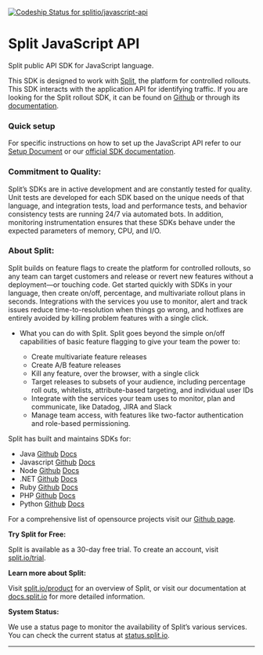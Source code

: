 [ ![Codeship Status for splitio/javascript-api](https://app.codeship.com/projects/caf0e100-2860-0135-d25d-5ece7f76f3e5/status?branch=master)](https://app.codeship.com/projects/223307)

# Split JavaScript API
Split public API SDK for JavaScript language.

This SDK is designed to work with [Split](https://www.split.io), the platform for controlled rollouts. This SDK interacts with the application API for identifying traffic. If you are looking for the Split rollout SDK, it can be found on [Github](https://github.com/splitio/javascript-client) or through its [documentation](http://docs.split.io/docs/java-sdk-guide).

### Quick setup

For specific instructions on how to set up the JavaScript API refer to our [Setup Document](SETUP.md) or our [official SDK documentation](http://docs.split.io/docs/sdk-overview).

### Commitment to Quality:

Split’s SDKs are in active development and are constantly tested for quality. Unit tests are developed for each SDK based on the unique needs of that language, and integration tests, load and performance tests, and behavior consistency tests are running 24/7 via automated bots. In addition, monitoring instrumentation ensures that these SDKs behave under the expected parameters of memory, CPU, and I/O.

### About Split:

Split builds on feature flags to create the platform for controlled rollouts, so any team can target customers and release or revert new features without a deployment—or touching code. Get started quickly with SDKs in your language, then create on/off, percentage, and multivariate rollout plans in seconds. Integrations with the services you use to monitor, alert and track issues reduce time-to-resolution when things go wrong, and hotfixes are entirely avoided by killing problem features with a single click.

 * What you can do with Split. Split goes beyond the simple on/off capabilities of basic feature flagging to give your team the power to:

 	* Create multivariate feature releases
	* Create A/B feature releases
	* Kill any feature, over the browser, with a single click
	* Target releases to subsets of your audience, including percentage roll outs, whitelists,    attribute-based targeting, and individual user IDs 
	* Integrate with the services your team uses to monitor, plan and communicate, like Datadog, JIRA and Slack 
	* Manage team access, with features like two-factor authentication and role-based permissioning.


Split has built and maintains SDKs for:

* Java [Github](https://github.com/splitio/java-api) [Docs](http://docs.split.io/docs/java-sdk-guide)
* Javascript [Github](https://github.com/splitio/javascript-api) [Docs](http://docs.split.io/docs/javascript-sdk-overview)
* Node [Github](https://github.com/splitio/javascript-api) [Docs](http://docs.split.io/docs/nodejs-sdk-overview)
* .NET [Github](https://github.com/splitio/.net-api) [Docs](http://docs.split.io/docs/net-sdk-overview)
* Ruby [Github](https://github.com/splitio/ruby-api) [Docs](http://docs.split.io/docs/ruby-sdk-overview)
* PHP [Github](https://github.com/splitio/php-api) [Docs](http://docs.split.io/docs/php-sdk-overview)
* Python [Github](https://github.com/splitio/python-api) [Docs](http://docs.split.io/docs/python-sdk-overview)

For a comprehensive list of opensource projects visit our [Github page](https://github.com/splitio?utf8=%E2%9C%93&query=%20only%3Apublic%20).

**Try Split for Free:**

Split is available as a 30-day free trial. To create an account, visit [split.io/trial](https://www.split.io/trial).

**Learn more about Split:** 

Visit [split.io/product](https://www.split.io/product) for an overview of Split, or visit our documentation at [docs.split.io](http://docs.split.io) for more detailed information.

**System Status:**

We use a status page to monitor the availability of Split’s various services. You can check the current status at [status.split.io](http://status.split.io).

----
